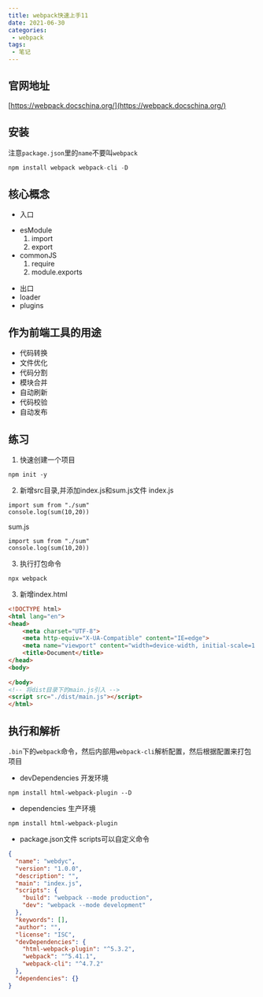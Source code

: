 ```yaml
---
title: webpack快速上手11
date: 2021-06-30
categories:
 - webpack
tags:
 - 笔记
---
```


## 官网地址
[https://webpack.docschina.org/](https://webpack.docschina.org/)

## 安装
注意`package.json`里的`name`不要叫`webpack`
```js
npm install webpack webpack-cli -D
```

## 核心概念
- 入口
+ esModule
    1. import 
    2. export
+ commonJS
    1. require 
    2. module.exports

- 出口
- loader
- plugins

## 作为前端工具的用途
- 代码转换
- 文件优化
- 代码分割
- 模块合并
- 自动刷新
- 代码校验
- 自动发布


## 练习
1. 快速创建一个项目
```
npm init -y
```
2. 新增src目录,并添加index.js和sum.js文件
index.js
```
import sum from "./sum"
console.log(sum(10,20))
```

sum.js
```
import sum from "./sum"
console.log(sum(10,20))
```

3. 执行打包命令
```
npx webpack
```

3. 新增index.html
```html
<!DOCTYPE html>
<html lang="en">
<head>
    <meta charset="UTF-8">
    <meta http-equiv="X-UA-Compatible" content="IE=edge">
    <meta name="viewport" content="width=device-width, initial-scale=1.0">
    <title>Document</title>
</head>
<body>
    
</body>
<!-- 将dist目录下的main.js引入 -->
<script src="./dist/main.js"></script>
</html>
```

## 执行和解析
`.bin`下的`webpack`命令，然后内部用`webpack-cli`解析配置，然后根据配置来打包项目
- devDependencies 开发环境
```
npm install html-webpack-plugin --D
```
- dependencies 生产环境
```
npm install html-webpack-plugin
```

- package.json文件
scripts可以自定义命令
```json
{
  "name": "webdyc",
  "version": "1.0.0",
  "description": "",
  "main": "index.js",
  "scripts": {
    "build": "webpack --mode production",
    "dev": "webpack --mode development"
  },
  "keywords": [],
  "author": "",
  "license": "ISC",
  "devDependencies": {
    "html-webpack-plugin": "^5.3.2",
    "webpack": "^5.41.1",
    "webpack-cli": "^4.7.2"
  },
  "dependencies": {}
}

```




